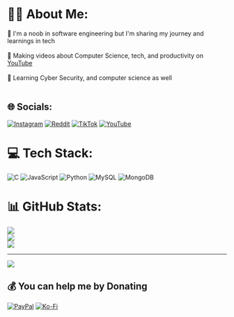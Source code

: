# 👋🏾 About Me:
🌺 I'm a noob in software engineering but I'm sharing my journey and learnings in tech<br/><br>🌼 Making videos about Computer Science, tech, and productivity on [YouTube](https://www.youtube.com/channel/UCClY17Q2X0BB7lN_A7u20yw)<br/><br>🌻 Learning Cyber Security, and computer science  as well<br/><br>


## 🌐 Socials:
[![Instagram](https://img.shields.io/badge/Instagram-%23E4405F.svg?logo=Instagram&logoColor=white)](https://instagram.com/srhoe) [![Reddit](https://img.shields.io/badge/Reddit-%23FF4500.svg?logo=Reddit&logoColor=white)](https://reddit.com/user/srh0e) [![TikTok](https://img.shields.io/badge/TikTok-%23000000.svg?logo=TikTok&logoColor=white)](https://tiktok.com/@srhoe) [![YouTube](https://img.shields.io/badge/YouTube-%23FF0000.svg?logo=YouTube&logoColor=white)](https://youtube.com/@srh0e) 

# 💻 Tech Stack:
![C](https://img.shields.io/badge/c-%2300599C.svg?style=for-the-badge&logo=c&logoColor=white) ![JavaScript](https://img.shields.io/badge/javascript-%23323330.svg?style=for-the-badge&logo=javascript&logoColor=%23F7DF1E) ![Python](https://img.shields.io/badge/python-3670A0?style=for-the-badge&logo=python&logoColor=ffdd54) ![MySQL](https://img.shields.io/badge/mysql-%2300000f.svg?style=for-the-badge&logo=mysql&logoColor=white) ![MongoDB](https://img.shields.io/badge/MongoDB-%234ea94b.svg?style=for-the-badge&logo=mongodb&logoColor=white)
# 📊 GitHub Stats:
![](https://github-readme-stats.vercel.app/api?username=srhoe&theme=dark&hide_border=false&include_all_commits=false&count_private=false)<br/>
![](https://github-readme-streak-stats.herokuapp.com/?user=srhoe&theme=dark&hide_border=false)<br/>
![](https://github-readme-stats.vercel.app/api/top-langs/?username=srhoe&theme=dark&hide_border=false&include_all_commits=false&count_private=false&layout=compact)

---
[![](https://visitcount.itsvg.in/api?id=srhoe&icon=0&color=0)](https://visitcount.itsvg.in)

  ## 💰 You can help me by Donating
  [![PayPal](https://img.shields.io/badge/PayPal-00457C?style=for-the-badge&logo=paypal&logoColor=white)](https://paypal.me/rrnox) [![Ko-Fi](https://img.shields.io/badge/Ko--fi-F16061?style=for-the-badge&logo=ko-fi&logoColor=white)](https://ko-fi.com/srhoe) 

  
<!-- Proudly created with GPRM ( https://gprm.itsvg.in ) -->
